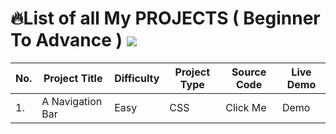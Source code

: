 #  :fire:List of all My PROJECTS ( Beginner To Advance ) ![](https://i.imgur.com/waxVImv.png)

| No.| Project Title | Difficulty |Project Type| Source Code |  Live Demo  |
| -- | ------------  | ---------- |------------| ----------- | ----------- |
| 1. | A Navigation Bar | Easy    |  CSS       |   Click Me | Demo |
